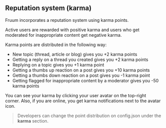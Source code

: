 
## Reputation system (karma)

Fruum incorporates a reputation system using karma points.

Active users are rewarded with positive karma and users who get moderated for inappropriate content get negative karma.

Karma points are distributed in the following way:

 - New topic (thread, article or blog) gives you +2 karma points
 - Getting a reply on a thread you created gives you +2 karma points
 - Replying on a topic gives you +1 karma point
 - Getting a thumbs up reaction on a post gives you +10 karma points
 - Getting a thumbs down reaction on a post gives you -1 karma point
 - Getting flagged for inappropriate content by a moderator gives you -50 karma points

You can see your karma by clicking your user avatar on the top-right corner. Also, if you are online, you get karma notifications next to the avatar icon.

> Developers can change the point distribution on config.json under the **karma** section.

